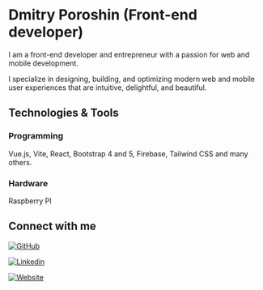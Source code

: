 # Dmitry Poroshin (Front-end developer)

I am a front-end developer and entrepreneur with a passion for web and mobile development.

I specialize in designing, building, and optimizing modern web and mobile user experiences that are intuitive, delightful, and beautiful.

## Technologies & Tools

### Programming

Vue.js, Vite, React, Bootstrap 4 and 5, Firebase, Tailwind CSS and many others.

### Hardware
Raspberry PI

## Connect with me

<p>
  <a href="https://github.com/poroshindm">
    <img aligh="center" alt="GitHub" src="https://img.shields.io/badge/Follow%20me%20on%20Github-informational?style=flat&logo=github&logoColor=E15718&color=black"/>
  </a>
</p>
<p>
  <a href="https://www.linkedin.com/in/dmitry-poroshin-0a8259258/">
    <img align="center" alt="Linkedin" src="https://img.shields.io/badge/Contact%20me%20on%20LinkedIn-informational?style=flat&logo=linkedin&logoColor=E15718&color=black"/>
  </a>
</p>
<p>
  <a href="https://poroshindmitry.com/">
    <img align="center" alt="Website" src="https://img.shields.io/badge/Website-informational?style=flat&logoColor=E15718&color=black"/>
  </a>
</p>


<!-- Resources -->
<!-- Shields: https://shields.io/ -->
